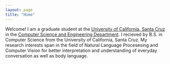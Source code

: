 ```yaml
---
layout: page
title: "Home"
---
```


Welcome! I am a graduate student at the [University of California, Santa Cruz](https://www.ucsc.edu/) in the [Computer Science and Engineering Department](https://engineering.ucsc.edu/departments/computer-science-and-engineering). I recieved by B.S. in Computer Science from the University of California, Santa Cruz. My research interests span in the field of Natural Language Procesesing and Computer Vision for better interpretation and understanding of everyday conversation as well as body language.
